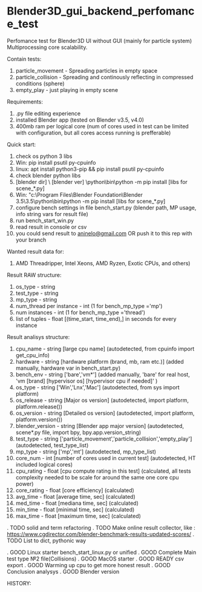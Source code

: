 # Blender3D_gui_backend_perfomance_test
Perfomance test for Blender3D UI without GUI (mainly for particle system)
Multiprocessing core scalability.

Contain tests:
1. particle_movement    - Spreading particles in empty space
2. particle_collision   - Spreading and continously reflecting in compressed conditions (sphere)
3. empty_play           - just playing in empty scene

Requirements:
1. .py file editing experience
1. installed Blender app (tested on Blender v3.5, v4.0)
2. 400mb ram per logical core (num of cores used in test can be limited with configuration, but all cores access running is prefferable)

Quick start:
1. check os python 3 libs
1. Win: pip install psutil py-cpuinfo
1. linux: apt install python3-pip && pip install psutil py-cpuinfo
2. check blender python libs
2. [blender dir] \ [blender ver] \python\bin\python -m pip install [libs for scene_*.py]
2. Win: "c:\Program Files\Blender Foundation\Blender 3.5\3.5\python\bin\python -m pip install [libs for scene_*.py]
3. configure bench settings in file bench_start.py (blender path, MP usage, info string vars for result file)
4. run bench_start_win.py
5. read result in console or csv
6. you could send result to aninelo@gmail.com OR push it to this rep with your branch

Wanted result data for:
1. AMD Threadripper, Intel Xeons, AMD Ryzen, Exotic CPUs, and others)

Result RAW structure:
1. os_type                  - string
2. test_type                - string
3. mp_type                  - string
4. num_thread per instance  - int (1 for bench_mp_type ='mp')
5. num instances            - int (1 for bench_mp_type ='thread')
6. list of tuples           - float [(time_start, time_end),] in seconds for every instance

Result analisys structure:
1. cpu_name     - string [large cpu name]                           (autodetected, from cpuinfo import get_cpu_info)
2. hardware     - string [hardware platform (brand, mb, ram etc.)]  (added manually, hardware var in bench_start.py)
3. bench_env    - string ['bare','vm*']                             (added manually, 'bare' for real host, 'vm [brand] [hypervisor os] [hypervisor cpu if needed]' )
4. os_type      - string ['Win','Lnx','Mac']                        (autodetected, from sys import platform)
5. os_release   - string [Major os version]                         (autodetected, import platform, platform.release())
6. os_version   - string [Detailed os version]                      (autodetected, import platform, platform.version())
7. blender_version - string [Blender app major version]             (autodetected, scene*.py file, import bpy, bpy.app.version_string)
8. test_type    - string ['particle_movement','particle_collision','empty_play'] (autodetected, test_type_list)
4. mp_type      - string ['mp','mt']                                (autodetected, mp_type_list)
5. core_num     - int    [number of cores used in current test]     (autodetected, HT included logical cores)
6. cpu_rating   - float  [cpu compute rating in this test]          (calculated, all tests complexity needed to be scale for around the same one core cpu power)
7. core_rating  - float  [core efficiency]                          (calculated)
8. avg_time     - float  [average time, sec]                        (calculated)
9. med_time     - float  [mediana time, sec]                        (calculated)
10. min_time    - float  [minimal time, sec]                        (calculated)
11. max_time    - float  [maximum time, sec]                        (calculated)


. TODO solid and term refactoring
. TODO Make online result collector, like : https://www.cgdirector.com/blender-benchmark-results-updated-scores/
. TODO List to dict, pythonic way
 
. GOOD Linux starter bench_start_linux.py or unified
. GOOD Complete Main test type №2 file(Collisions)
. GOOD MacOS starter
. GOOD READY csv export
. GOOD Warming up cpu to get more honest result
. GOOD Conclusion analysys
. GOOD Blender version

HISTORY:


